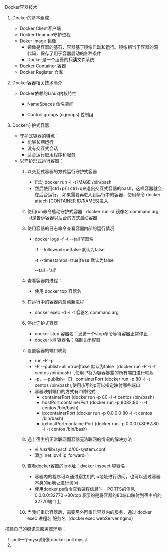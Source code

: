 Docker容器技术

1. Docker的基本组成
   * Docker Client客户端
   * Docker Deamon守护进程
   * Doker Image 镜像
     * 镜像是容器的基石，容器基于镜像启动和运行。镜像相当于容器的源代码，保存了用于容器启动的各种条件
     * Docker是一个层叠的**只读**文件系统
   * Docker Container 容器
   * Docker Register 仓库

2. Docker容器相关技术简介

   * Docker依赖的Linux内核特性

     * NameSpaces 命名空间

       

     * Control groups (cgroups) 控制组

3. Docker守护式容器
   * 守护式容器的特点：
     * 能够长期运行
     * 没有交互式会话
     * 适合运行应用程序和服务
   * 以守护形式运行容器：
     1. 以交互式容器的方式运行守护式容器
     
        * 启动  docker run -i -t IMAGE /bin/bash   
        * 然后使用ctrl+p和 ctrl+q来退出交互式容器的bash，这样容器就会在后台运行。 如果需要再进入到运行中的容器，使用命令 docker attach  [CONTAINER ID/NAMES]进入
     
     2. 使用run命令启动守护式容器：docker run -d 镜像名 command arg, -d是告诉容器以后台的方式启动容器
     
     3. 使用容器的日志命令查看容器内部的运行情况
     
        * docker logs -f -t --tail 容器名
     
          -f --follows=true|false 默认为false
     
          -t  --timestamps=true|false 默认为false
     
          --tail ='all'
     
     4. 查看容器内进程：
       
        * 使用 docker top 容器名 
        
     5. 在运行中的容器内启动新进程
       
        * docker exec -d -i -t 容器名 command arg
        
     6. 停止守护式容器
        * docker stop 容器名：发送一个stop命令等待容器正常停止
        * docker kill 容器名：强制关闭容器
        
     7. 设置容器的端口映射
        *  run -P -p
        * -P --publish-all =true|false 默认为false（docker run -P -i -t centos /bin/bash）,使用-P将为容器暴露的所有端口进行映射
        * -p，--publish=【】  containerPort     (docker run -p 80 -i -t centos /bin/bash),使用小写的p可以指定映射哪些端口
        * 容器映射端口的方式有四种格式
          * containerPort        (docker run -p 80 -i -t centos /bin/bash)
          * hostPort:containerPort    (docker run -p 8082:80 -i -t centos /bin/bash)
          * ip:containerPort    (docker run -p 0.0.0.0:80 -i -t centos /bin/bash)
          * ip:hostPort:containerPort    (docker run -p 0.0.0.0:8082:80 -i -t centos /bin/bash)
        
     8. 遇上宿主机正常联网而容器无法联网的情况的解决办法：
     
        * vi /usr/lib/sysctl.d/00-system.conf
        * 添加 net.ipv4.ip_forward=1
     
     9. 查看docker容器的ip地址：docker inspect 容器名
     
        * 容器内的程序可以通过宿主机的ip地址进行访问，也可以通过容器本身的ip地址进行访问
        * 使用docker ps命令查看进程信息时，PORTS的信息0.0.0.0:32770->80/tcp  表示的是将容器的80端口映射到宿主机的32770端口上
     
     10. 当我们重启容器后，需要另外再重启容器内的服务，通过 docker exec 进程名  服务名（docker  exec  webServer  nginx）



搭建自己的腾讯云服务器环境：

1. pull一个mysql镜像     docker pull mysql
2. 